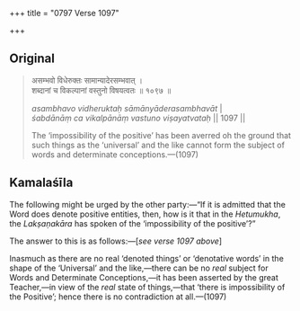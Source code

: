 +++
title = "0797 Verse 1097"

+++
## Original 
>
> असम्भवो विधेरुक्तः सामान्यादेरसम्भवात् ।  
> शब्दानां च विकल्पानां वस्तुनो विषयत्वतः ॥ १०९७ ॥ 
>
> *asambhavo vidheruktaḥ sāmānyāderasambhavāt* \|  
> *śabdānāṃ ca vikalpānāṃ vastuno viṣayatvataḥ* \|\| 1097 \|\| 
>
> The ‘impossibility of the positive’ has been averred oh the ground that such things as the ‘universal’ and the like cannot form the subject of words and determinate conceptions.—(1097)



## Kamalaśīla

The following might be urged by the other party:—“If it is admitted that the Word does denote positive entities, then, how is it that in the *Hetumukha*, the *Lakṣaṇakāra* has spoken of the ‘impossibility of the positive’?”

The answer to this is as follows:—[*see verse 1097 above*]

Inasmuch as there are no real ‘denoted things’ or ‘denotative words’ in the shape of the ‘Universal’ and the like,—there can be no *real* subject for Words and Determinate Conceptions,—it has been asserted by the great Teacher,—in view of the *real* state of things,—that ‘there is impossibility of the Positive’; hence there is no contradiction at all.—(1097)


